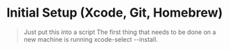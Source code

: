 # Initial Setup (Xcode, Git, Homebrew)

> Just put this into a script
The first thing that needs to be done on a new machine is running xcode-select --install. 

